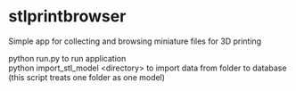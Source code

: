 # stlprintbrowser

Simple app for collecting and browsing miniature files for 3D printing

python run.py to run application  
python import_stl_model \<directory> to import data from folder to database (this script treats one folder as one model)
